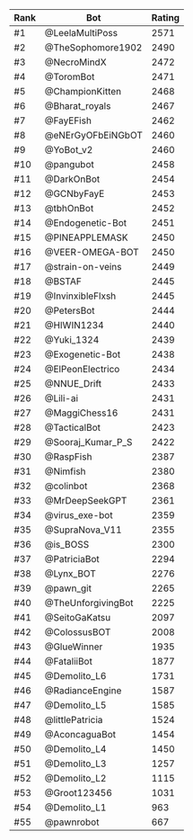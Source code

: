 Rank|Bot|Rating
---|---|---
#1|@LeelaMultiPoss|2571
#2|@TheSophomore1902|2490
#3|@NecroMindX|2472
#4|@ToromBot|2471
#5|@ChampionKitten|2468
#6|@Bharat_royals|2467
#7|@FayEFish|2462
#8|@eNErGyOFbEiNGbOT|2460
#9|@YoBot_v2|2460
#10|@pangubot|2458
#11|@DarkOnBot|2454
#12|@GCNbyFayE|2453
#13|@tbhOnBot|2452
#14|@Endogenetic-Bot|2451
#15|@PINEAPPLEMASK|2450
#16|@VEER-OMEGA-BOT|2450
#17|@strain-on-veins|2449
#18|@BSTAF|2445
#19|@InvinxibleFlxsh|2445
#20|@PetersBot|2444
#21|@HIWIN1234|2440
#22|@Yuki_1324|2439
#23|@Exogenetic-Bot|2438
#24|@ElPeonElectrico|2434
#25|@NNUE_Drift|2433
#26|@Lili-ai|2431
#27|@MaggiChess16|2431
#28|@TacticalBot|2423
#29|@Sooraj_Kumar_P_S|2422
#30|@RaspFish|2387
#31|@Nimfish|2380
#32|@colinbot|2368
#33|@MrDeepSeekGPT|2361
#34|@virus_exe-bot|2359
#35|@SupraNova_V11|2355
#36|@is_BOSS|2300
#37|@PatriciaBot|2294
#38|@Lynx_BOT|2276
#39|@pawn_git|2265
#40|@TheUnforgivingBot|2225
#41|@SeitoGaKatsu|2097
#42|@ColossusBOT|2008
#43|@GlueWinner|1935
#44|@FataliiBot|1877
#45|@Demolito_L6|1731
#46|@RadianceEngine|1587
#47|@Demolito_L5|1585
#48|@littlePatricia|1524
#49|@AconcaguaBot|1454
#50|@Demolito_L4|1450
#51|@Demolito_L3|1257
#52|@Demolito_L2|1115
#53|@Groot123456|1031
#54|@Demolito_L1|963
#55|@pawnrobot|667
